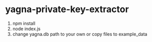 # yagna-private-key-extractor

1. npm install
2. node index.js
3. change yagna.db path to your own or copy files to example_data